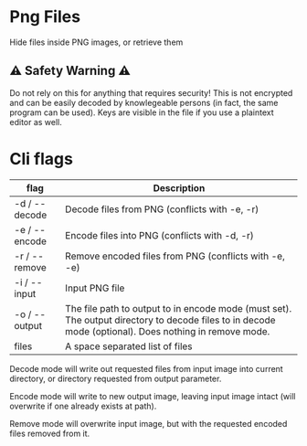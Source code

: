 # Png Files
Hide files inside PNG images, or retrieve them

## ⚠️ Safety Warning ⚠️
Do not rely on this for anything that requires security! This is not encrypted and can be easily decoded by knowlegeable persons (in fact, the same program can be used). Keys are visible in the file if you use a plaintext editor as well. 

# Cli flags
| flag          | Description                                                                                                                                           |
|---------------|-------------------------------------------------------------------------------------------------------------------------------------------------------|
| -d / --decode | Decode files from PNG (conflicts with -e, -r)                                                                                                         |
| -e / --encode | Encode files into PNG (conflicts with -d, -r)                                                                                                         |
| -r / --remove | Remove encoded files from PNG (conflicts with -e, -e)                                                                                                 |
| -i / --input  | Input PNG file                                                                                                                                        |
| -o / --output | The file path to output to in encode mode (must set). The output directory to decode files to in decode mode (optional). Does nothing in remove mode. |
| files         | A space separated list of files                                                                                                                       |

Decode mode will write out requested files from input image into current directory, or directory requested from output parameter.

Encode mode will write to new output image, leaving input image intact (will overwrite if one already exists at path).

Remove mode will overwrite input image, but with the requested encoded files removed from it.
